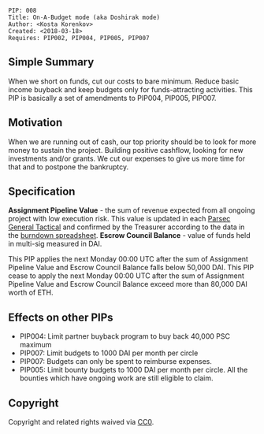     PIP: 008
    Title: On-A-Budget mode (aka Doshirak mode)
    Author: <Kosta Korenkov>
    Created: <2018-03-18>
    Requires: PIP002, PIP004, PIP005, PIP007


## Simple Summary
When we short on funds, cut our costs to bare minimum. Reduce basic income buyback and keep budgets only for funds-attracting activities.
This PIP is basically a set of amendments to PIP004, PIP005, PIP007.

## Motivation
When we are running out of cash, our top priority should be to look for more money to sustain the project. Building positive cashflow, looking for new investments and/or grants. We cut our expenses to give us more time for that and to postpone the bankruptcy.

## Specification

**Assignment Pipeline Value** - the sum of revenue expected from all ongoing project with low execution risk. This value is updated in each [Parsec General Tactical](https://github.com/orgs/parsec-labs/teams/parsec-general-circle/discussions/1) and confirmed by the Treasurer according to the data in the [burndown spreadsheet](https://docs.google.com/spreadsheets/d/1YT9mxHpmAyu25vXFZmenlLlx1aA4w0pBdDJQfWQxKr0).
**Escrow Council Balance** - value of funds held in multi-sig measured in DAI.

This PIP applies the next Monday 00:00 UTC after the sum of Assignment Pipeline Value and Escrow Council Balance falls below 50,000 DAI.
This PIP cease to apply the next Monday 00:00 UTC after the sum of Assignment Pipeline Value and Escrow Council Balance exceed more than 80,000 DAI worth of ETH.

## Effects on other PIPs
- PIP004: Limit partner buyback program to buy back 40,000 PSC maximum
- PIP007: Limit budgets to 1000 DAI per month per circle
- PIP007: Budgets can only be spent to reimburse expenses.
- PIP005: Limit bounty budgets to 1000 DAI per month per circle. All the bounties which have ongoing work are still eligible to claim.

## Copyright
Copyright and related rights waived via [CC0](https://creativecommons.org/publicdomain/zero/1.0/).
